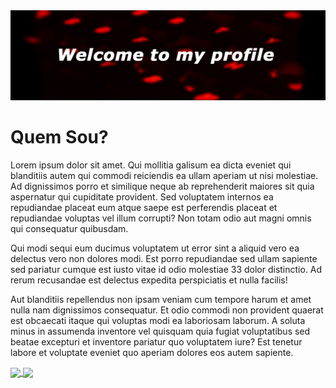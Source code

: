 
   <div>
      <img src="https://github.com/loopingstars/loopingstars/blob/main/bannereditred.jpg"/>
   </div>
  
 <h1>Quem Sou?</h1>
<p><p>Lorem ipsum dolor sit amet. Qui mollitia galisum ea dicta eveniet qui blanditiis autem qui commodi reiciendis ea ullam aperiam ut nisi molestiae. Ad dignissimos porro et similique neque ab reprehenderit maiores sit quia aspernatur qui cupiditate provident. Sed voluptatem internos ea repudiandae placeat eum atque saepe est perferendis placeat et repudiandae voluptas vel illum corrupti? Non totam odio aut magni omnis qui consequatur quibusdam. </p><p>Qui modi sequi eum ducimus voluptatem ut error sint a aliquid vero ea delectus vero non dolores modi. Est porro repudiandae sed ullam sapiente sed pariatur cumque est iusto vitae id odio molestiae 33 dolor distinctio. Ad rerum recusandae est delectus expedita   perspiciatis et nulla facilis! </p><p>Aut blanditiis repellendus non ipsam veniam cum tempore harum et amet nulla nam dignissimos consequatur. Et odio commodi non provident quaerat est obcaecati itaque qui voluptas modi ea laboriosam laborum. A soluta minus in assumenda inventore vel quisquam quia  fugiat voluptatibus sed beatae excepturi et inventore pariatur quo voluptatem iure? Est tenetur labore et voluptate eveniet quo aperiam dolores eos autem sapiente. </p>
</p>
  
 <a href="https://github.com/anuraghazra/github-readme-stats">
 
   <img align="center" src="https://github-readme-stats.vercel.app/api?username=loopingstars&show_icons=true&theme=chartreuse-dark&count_private=true" />
</a>
<a href="https://github.com/anuraghazra/convoychat">
<img align="center" src="https://github-readme-stats.vercel.app/api/top-langs/?username=loopingstars" />
</a>



 


